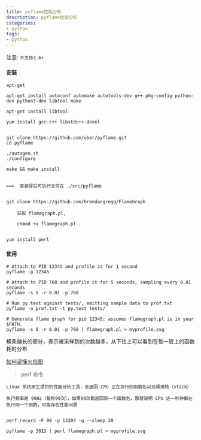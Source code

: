 ```yaml
---
title: pyflame性能分析      
description: pyflame性能分析   
categories:
- python
tags:
- python   
---
```

    

注意: `不支持3.6+`

#### 安装


    apt-get
    
    apt-get install autoconf automake autotools-dev g++ pkg-config python-dev python3-dev libtool make
    
    apt-get install libtool
    
    yum install gcc-c++ libstdc++-devel
    
    
    git clone https://github.com/uber/pyflame.git
    cd pyflame
     
    ./autogen.sh
    ./configure
    
    make && make install
    
    
    ==>  安装好后可执行文件在 ./src/pyflame
    
    
    git clone https://github.com/brendangregg/FlameGraph 
    
        获取 flamegraph.pl,
        
        chmod +x flamegraph.pl
        
    
    yum install perl

    


#### 使用


    # Attach to PID 12345 and profile it for 1 second
    pyflame -p 12345
     
    # Attach to PID 768 and profile it for 5 seconds, sampling every 0.01 seconds
    pyflame -s 5 -r 0.01 -p 768
     
    # Run py.test against tests/, emitting sample data to prof.txt
    pyflame -o prof.txt -t py.test tests/

    # Generate flame graph for pid 12345; assumes flamegraph.pl is in your $PATH.
    pyflame -s 5 -r 0.01 -p 768 | flamegraph.pl > myprofile.svg
    
    

横条越长的部分，表示被采样到的次数越多，从下往上可以看到在每一层上的函数耗时分布

[如何读懂火焰图](http://www.ruanyifeng.com/blog/2017/09/flame-graph.html)


> perf 命令

    Linux 系统原生提供的性能分析工具，会返回 CPU 正在执行的函数名以及调用栈（stack）
    
    执行频率是 99Hz（每秒99次），如果99次都返回同一个函数名，那就说明 CPU 这一秒钟都在执行同一个函数，可能存在性能问题
    
    
    perf record -F 99 -p 13204 -g --sleep 30



`pyflame -p 3013 | perl flamegraph.pl > myprofile.svg`